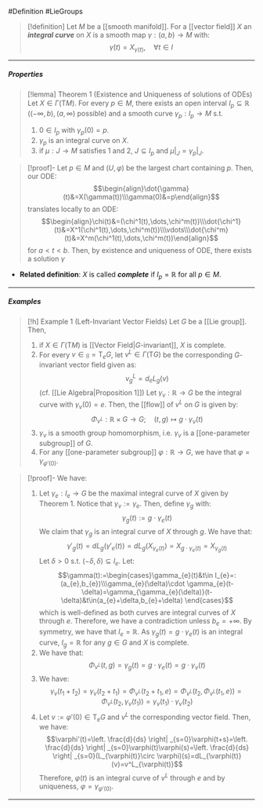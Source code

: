 #Definition #LieGroups 

> [!definition]
> Let $M$ be a [[smooth manifold]]. For a [[vector field]] $X$ an ***integral curve*** on $X$ is a smooth map $\gamma:(a,b)\to M$ with: $$\dot{\gamma}(t)=X_{\gamma(t)},\quad \forall t\in I$$
---
##### Properties
> [!lemma] Theorem 1 (Existence and Uniqueness of solutions of ODEs)
> Let $X\in \Gamma(\text{T}M)$. For every $p\in M$, there exists an open interval $I_{p}\subseteq \mathbb{R}$ ($(-\infty,b),(a,\infty)$ possible) and a smooth curve $\gamma_{p}:I_{p}\to M$ s.t. 
> 1. $0\in I_{p}$ with $\gamma_{p}(0)=p$.
> 2. $\gamma_{p}$ is an integral curve on $X$.
> 3. if $\mu:J\to M$ satisfies 1 and 2, $J\subseteq I_{p}$ and $\mu|_{J}=\gamma_{p}|_{J}$.

> [!proof]-
> Let $p\in M$ and $(U,\varphi)$ be the largest chart containing $p$. Then, our ODE: $$\begin{align}\dot{\gamma}(t)&=X(\gamma(t))\\\gamma(0)&=p\end{align}$$translates locally to an ODE: $$\begin{align}\chi(t)&=(\chi^1(t),\dots,\chi^m(t))\\\dot{\chi^1}(t)&=X^1(\chi^1(t),\dots,\chi^m(t))\\\vdots\\\dot{\chi^m}(t)&=X^m(\chi^1(t),\dots,\chi^m(t))\end{align}$$for $a<t<b$. Then, by existence and uniqueness of ODE, there exists a solution $\gamma$
- **Related definition**: $X$ is called ***complete*** if $I_{p}=\mathbb{R}$ for all $p\in M$.
---
##### Examples
> [!h] Example 1 (Left-Invariant Vector Fields)
> Let $G$ be a [[Lie group]]. Then, 
> 1. if $X\in \Gamma(\text{T}M)$ is [[Vector Field|$G$-invariant]], $X$ is complete.
> 2. For every $v\in \mathfrak{g}=\text{T}_{e}G$, let $v^L\in \Gamma(\text{T}G)$ be the corresponding $G$-invariant vector field given as: $$v^L_{g}=d_{e}L_{g}(v)$$ (cf. [[Lie Algebra|Proposition 1]]) Let $\gamma_{v}:\mathbb{R}\to G$ be the integral curve with $\gamma_{v}(0)=e$. Then, the [[flow]] of $v^L$ on $G$ is given by: $$\Phi_{v^L}:\mathbb{R}\times G\to G;\quad (t,g)\mapsto g\cdot \gamma_{v}(t)$$
> 3.  $\gamma_{v}$ is a smooth group homomorphism, i.e. $\gamma_{v}$ is a [[one-parameter subgroup]] of $G$.
> 4. For any [[one-parameter subgroup]] $\varphi:\mathbb{R}\to G$, we have that $\varphi=\gamma_{\varphi'(0)}$.

> [!proof]-
> We have:
> 1. Let $\gamma_{e}:I_{e}\to G$ be the maximal integral curve of $X$ given by Theorem 1. Notice that $\gamma_{v}:=\gamma_{e}$. Then, define $\gamma_{g}$ with: $$\gamma_{g}(t):=g\cdot \gamma_{e}(t)$$We claim that $\gamma_{g}$ is an integral curve of $X$ through $g$. We have that: $$\gamma'_{g}(t)=dL_{g}(\gamma'_{e}(t))=dL_{g}(X_{\gamma_{e}(t)})=X_{g\cdot \gamma_{e}(t)}=X_{\gamma_{g}(t)}$$Let $\delta>0$ s.t. $(-\delta,\delta)\subseteq I_{e}$. Let: $$\gamma(t):=\begin{cases}\gamma_{e}(t)&t\in I_{e}=:(a_{e},b_{e})\\\gamma_{e}(\delta)\cdot \gamma_{e}(t-\delta)=\gamma_{\gamma_{e}(\delta)}(t-\delta)&t\in(a_{e}+\delta,b_{e}+\delta) \end{cases}$$ which is well-defined as both curves are integral curves of $X$ through $e$. Therefore, we have a contradiction unless $b_{e}=+\infty$. By symmetry, we have that $I_{e}=\mathbb{R}$. As $\gamma_{g}(t)=g\cdot\gamma_{e}(t)$ is an integral curve, $I_{g}=\mathbb{R}$ for any $g\in G$ and $X$ is complete.
> 2. We have that: $$\Phi_{v^L}(t,g)=\gamma_{g}(t)=g\cdot \gamma_{e}(t)=g\cdot \gamma_{v}(t)$$
> 3. We have: $$\gamma_{v}(t_{1}+t_{2})=\gamma_{v}(t_{2}+t_{1})=\Phi_{v^L}(t_{2}+t_{1},e)=\Phi_{v^L}(t_{2},\Phi_{v^L}(t_{1},e))=\Phi_{v^L}(t_{2},\gamma_{v}(t_{1}))=\gamma_{v}(t_{1})\cdot \gamma_{v}(t_{2})$$
> 4. Let $v:=\varphi'(0)\in \text{T}_{e}G$ and $v^L$ the corresponding vector field. Then, we have: $$\varphi'(t)=\left. \frac{d}{ds} \right| _{s=0}\varphi(t+s)=\left. \frac{d}{ds} \right| _{s=0}\varphi(t)\varphi(s)=\left. \frac{d}{ds} \right| _{s=0}(L_{\varphi(t)}\circ \varphi)(s)=dL_{\varphi(t)}(v)=v^L_{\varphi(t)}$$Therefore, $\varphi(t)$ is an integral curve of $v^L$ through $e$ and by uniqueness, $\varphi=\gamma_{\varphi'(0)}$.
---
